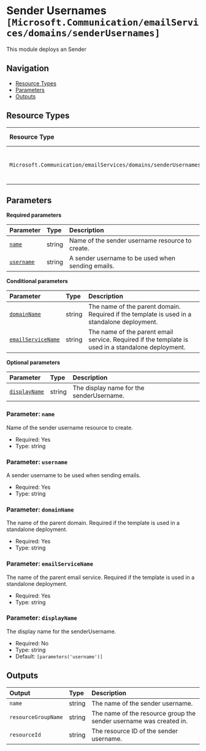 # Sender Usernames `[Microsoft.Communication/emailServices/domains/senderUsernames]`

This module deploys an Sender

## Navigation

- [Resource Types](#Resource-Types)
- [Parameters](#Parameters)
- [Outputs](#Outputs)

## Resource Types

| Resource Type | API Version | References |
| :-- | :-- | :-- |
| `Microsoft.Communication/emailServices/domains/senderUsernames` | 2025-05-01-preview | <ul style="padding-left: 0px;"><li>[AzAdvertizer](https://www.azadvertizer.net/azresourcetypes/microsoft.communication_emailservices_domains_senderusernames.html)</li><li>[Template reference](https://learn.microsoft.com/en-us/azure/templates/Microsoft.Communication/2025-05-01-preview/emailServices/domains/senderUsernames)</li></ul> |

## Parameters

**Required parameters**

| Parameter | Type | Description |
| :-- | :-- | :-- |
| [`name`](#parameter-name) | string | Name of the sender username resource to create. |
| [`username`](#parameter-username) | string | A sender username to be used when sending emails. |

**Conditional parameters**

| Parameter | Type | Description |
| :-- | :-- | :-- |
| [`domainName`](#parameter-domainname) | string | The name of the parent domain. Required if the template is used in a standalone deployment. |
| [`emailServiceName`](#parameter-emailservicename) | string | The name of the parent email service. Required if the template is used in a standalone deployment. |

**Optional parameters**

| Parameter | Type | Description |
| :-- | :-- | :-- |
| [`displayName`](#parameter-displayname) | string | The display name for the senderUsername. |

### Parameter: `name`

Name of the sender username resource to create.

- Required: Yes
- Type: string

### Parameter: `username`

A sender username to be used when sending emails.

- Required: Yes
- Type: string

### Parameter: `domainName`

The name of the parent domain. Required if the template is used in a standalone deployment.

- Required: Yes
- Type: string

### Parameter: `emailServiceName`

The name of the parent email service. Required if the template is used in a standalone deployment.

- Required: Yes
- Type: string

### Parameter: `displayName`

The display name for the senderUsername.

- Required: No
- Type: string
- Default: `[parameters('username')]`

## Outputs

| Output | Type | Description |
| :-- | :-- | :-- |
| `name` | string | The name of the sender username. |
| `resourceGroupName` | string | The name of the resource group the sender username was created in. |
| `resourceId` | string | The resource ID of the sender username. |
